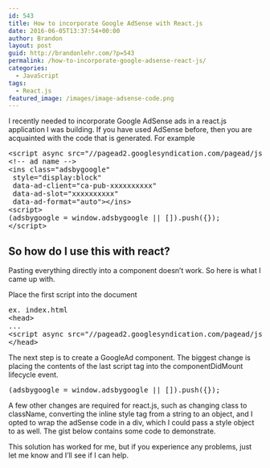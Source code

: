 ```yaml
---
id: 543
title: How to incorporate Google AdSense with React.js
date: 2016-06-05T13:37:54+00:00
author: Brandon
layout: post
guid: http://brandonlehr.com/?p=543
permalink: /how-to-incorporate-google-adsense-react-js/
categories:
  - JavaScript
tags:
  - React.js
featured_image: /images/image-adsense-code.png
---
```

I recently needed to incorporate Google AdSense ads in a react.js application I was building. If you have used AdSense before, then you are acquainted with the code that is generated. For example


<pre>&lt;script async src="//pagead2.googlesyndication.com/pagead/js/adsbygoogle.js"&gt;&lt;/script&gt;
&lt;!-- ad name --&gt;
&lt;ins class="adsbygoogle"
 style="display:block"
 data-ad-client="ca-pub-xxxxxxxxxx"
 data-ad-slot="xxxxxxxxxx"
 data-ad-format="auto"&gt;&lt;/ins&gt;
&lt;script&gt;
(adsbygoogle = window.adsbygoogle || []).push({});
&lt;/script&gt;</pre>


## So how do I use this with react?

Pasting everything directly into a component doesn&#8217;t work. So here is what I came up with.<!--more-->

Place the first script into the document <head>

<pre>ex. index.html
&lt;head&gt;
...
&lt;script async src="//pagead2.googlesyndication.com/pagead/js/adsbygoogle.js"&gt;/script&gt;
&lt;/head&gt;</pre>

The next step is to create a GoogleAd component. The biggest change is placing the contents of the last script tag into the componentDidMount lifecycle event.

<pre>(adsbygoogle = window.adsbygoogle || []).push({});</pre>

A few other changes are required for react.js, such as changing class to className, converting the inline style tag from a string to an object, and I opted to wrap the adSense code in a div, which I could pass a style object to as well. The gist below contains some code to demonstrate.

<script src="https://gist.github.com/blehr/6fd24b76554e445d95029ca9430603c2.js"></script>

This solution has worked for me, but if you experience any problems, just let me know and I&#8217;ll see if I can help.